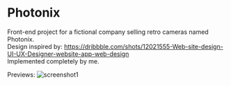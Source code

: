 # Photonix
Front-end project for a fictional company selling retro cameras named Photonix.
<br> Design inspired by: https://dribbble.com/shots/12021555-Web-site-design-UI-UX-Designer-website-app-web-design
<br> Implemented completely by me.

Previews:
![screenshot1](https://github.com/vaibhavrastogi04/Photonix/assets/115574695/633da790-7ab2-4779-aa54-0a5f56a97ba1)
